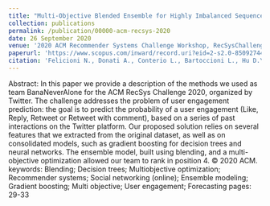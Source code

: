 ```yaml
---
title: "Multi-Objective Blended Ensemble for Highly Imbalanced Sequence Aware Tweet Engagement Prediction"
collection: publications
permalink: /publication/00000-acm-recsys-2020
date: 26 September 2020
venue: '2020 ACM Recommender Systems Challenge Workshop, RecSysChallenge 2020, held at 14th ACM Conference on Recommender Systems, ACM RecSys 2020'
paperurl: 'https://www.scopus.com/inward/record.uri?eid=2-s2.0-85092744154&doi=10.1145%2f3415959.3415998&partnerID=40&md5=3269bb23c4590d2992deb922beb21eed'
citation: 'Felicioni N., Donati A., Conterio L., Bartoccioni L., Hu D.Y.X., Bernardis C., Ferrari Dacrema M. (2020). &quot;Multi-Objective Blended Ensemble for Highly Imbalanced Sequence Aware Tweet Engagement Prediction.&quot; <i>2020 ACM Recommender Systems Challenge Workshop, RecSysChallenge 2020, held at 14th ACM Conference on Recommender Systems, ACM RecSys 2020</i>.'
---
```

Abstract: 
In this paper we provide a description of the methods we used as team BanaNeverAlone for the ACM RecSys Challenge 2020, organized by Twitter. The challenge addresses the problem of user engagement prediction: the goal is to predict the probability of a user engagement (Like, Reply, Retweet or Retweet with comment), based on a series of past interactions on the Twitter platform. Our proposed solution relies on several features that we extracted from the original dataset, as well as on consolidated models, such as gradient boosting for decision trees and neural networks. The ensemble model, built using blending, and a multi-objective optimization allowed our team to rank in position 4. © 2020 ACM.
keywords: Blending; Decision trees; Multiobjective optimization; Recommender systems; Social networking (online); Ensemble modeling; Gradient boosting; Multi objective; User engagement; Forecasting
pages: 29-33
